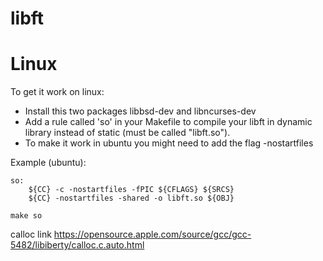 # libft

# Linux

To get it work on linux:

+ Install this two packages libbsd-dev and libncurses-dev
+ Add a rule called 'so' in your Makefile to compile your libft in dynamic library instead of static (must be called "libft.so").
+ To make it work in ubuntu you might need to add the flag -nostartfiles

Example (ubuntu):
```
so:
	${CC} -c -nostartfiles -fPIC ${CFLAGS} ${SRCS}
	${CC} -nostartfiles -shared -o libft.so ${OBJ}
```

`make so`  

calloc link https://opensource.apple.com/source/gcc/gcc-5482/libiberty/calloc.c.auto.html
